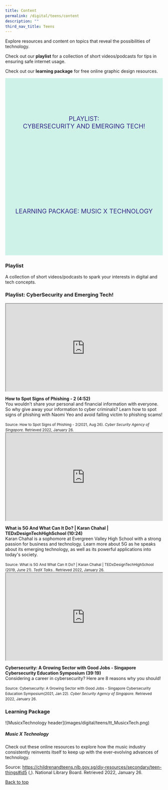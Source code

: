 ```yaml
---
title: Content
permalink: /digital/teens/content
description: ""
third_nav_title: Teens
---
```

<style type="text/css">
/* Links */
.content a { color: #322987; }
.content a:focus,
.content a:hover { color: #28216c; }

/* Button Outline */
.bp-button { padding-left: 1.5rem; padding-right: 1.5rem; }
.bp-button.is-primary-outline { border: 1px solid #322987; color: #322987; background-color: transparent; text-decoration: none; }
.bp-button.is-primary-outline:focus,
.bp-button.is-primary-outline:hover { border: 1px solid #322987; color: #cff2e8; background-color: #322987; text-decoration: none; }

/* Responsive Iframe */
.responsive-iframe { position: absolute; top: 0; left: 0; bottom: 0; right: 0; width: 100%; height: 100%; }
.responsive-iframe-container { position: relative; overflow: hidden; width: 100%; }
.responsive-iframe-container.ratio-16by9 { padding-top: 56.25%; }
.responsive-iframe-container.ratio-4by3 { padding-top: 75%; }
.responsive-iframe-container.ratio-3by2 { padding-top: 66.66%; }
.responsive-iframe-container.ratio-1by1 { padding-top: 100%; }

/* Click Box */
.clickbox { display: block; position: relative; width: 100%; padding-bottom: 56.25%; background-color: transparent; }
.clickbox span { padding: .5rem; }
.clickbox a { position: absolute; display: flex; width: 100%; height: 100%; align-items: center; justify-content: center; font-size: 1.25rem; text-align: center; text-decoration: none; text-transform: uppercase; }
.clickbox a:focus,
.clickbox a:hover { text-decoration: none; }

/* Indigo Sky */
.clickbox.is-sky-indigo { background-color: #cff2e8; color: #322987; }
.clickbox.is-sky-indigo a { color: #322987; }
.clickbox.is-sky-indigo a:focus,
.clickbox.is-sky-indigo a:hover { background-color: #322987; color: #cff2e8; }
</style>
<p>Explore resources and content on topics that reveal the possibilities of technology.</p>

Check out our **playlist** for a collection of short videos/podcasts for tips in ensuring safe internet usage. 

Check out our **learning package** for free online graphic design resources.

<div class="row is-multiline">
  <div class="col is-one-half">
    <div class="clickbox is-sky-indigo">
      <a href="#playlist-safe">
        <span>Playlist:<br>CyberSecurity and Emerging Tech!</span>
      </a>
    </div>
  </div>
  <div class="col is-one-half">
    <div class="clickbox is-sky-indigo">
      <a href="#lp-graphic">
        <span>Learning Package: Music X Technology</span>
      </a>
    </div>
  </div>
  </div>
	
<h3 class="margin--bottom--lg"><b>Playlist</b></h3>
<p>A collection of short videos/podcasts to spark your interests in digital and tech concepts.</p>
<h3 class="margin--bottom--lg" id="playlist-safe"><b>Playlist: CyberSecurity and Emerging Tech!</b></h3>

<div class="row is-multiline margin--bottom--lg">
  <div class="col is-two-fifths">
    <div class="responsive-iframe-container ratio-16by9">
       <iframe class="responsive-iframe" src="https://www.youtube.com/embed/P2BzN1h1nkI"></iframe>
    </div>
  </div>
  <div class="col is-three-fifths">
    <p><b class="has-text-indigo"> How to Spot Signs of Phishing - 2 (4:52)</b><br>
You wouldn't share your personal and financial information with everyone. So why give away your information to cyber criminals? Learn how to spot signs of phishing with Naomi Yeo and avoid falling victim to phishing scams! </p>
    <small>Source: How to Spot Signs of Phishing - 2(2021, Aug 26).  <i>Cyber Security Agency of Singapore.</i> Retrieved 2022, January 26.</small>
  </div>
</div>

<div class="row is-multiline margin--bottom--lg">
  <div class="col is-two-fifths">
    <div class="responsive-iframe-container ratio-16by9">
       <iframe class="responsive-iframe" src="https://www.youtube.com/embed/5ShTwrd-tDc"></iframe>
    </div>
		</div>
  <div class="col is-three-fifths">
<p><b class="has-text-indigo">What is 5G And What Can It Do? | Karan Chahal | TEDxDesignTechHighSchool (10:24)</b><br>Karan Chahal is a sophomore at Evergreen Valley High School with a strong passion for business and technology. Learn more about 5G as he speaks about its emerging technology, as well as its powerful applications into today's society.</p>
    <small>Source: What is 5G And What Can It Do? | Karan Chahal | TEDxDesignTechHighSchool (2019, June 21). <i>TedX Talks.</i>. Retrieved 2022, January 26.</small>
  </div>
</div>

<div class="row is-multiline">
  <div class="col is-two-fifths">
    <div class="responsive-iframe-container ratio-16by9">
      <iframe class="responsive-iframe" src="https://www.youtube.com/embed/ClPHcBjrz3c"></iframe>
    </div>
  </div>
  <div class="col is-three-fifths">
    <p><b class="has-text-indigo">Cybersecurity: A Growing Sector with Good Jobs - Singapore Cybersecurity Education Symposium (39:19)</b><br>
    Considering a career in cybersecurity? Here are 8 reasons why you should! </p>
<small>Source: Cybersecurity: A Growing Sector with Good Jobs - Singapore Cybersecurity Education Symposium(2021, Jan 22). <i>Cyber Security Agency of Singapore.</i> Retrieved 2022, January 26.</small>
  </div>
</div>

<h3><b>Learning Package</b></h3>
<a name="lp-design">![MusicxTechnology header](images/digital/teens/tt_MusicxTech.png)</a>
<h5 class="margin--bottom--lg" id="lp-graphic"><b>Music X Technology</b></h5>

Check out these online resources to explore how the music industry consistently reinvents itself to keep up with the ever-evolving advances of technology.

Source:  https://childrenandteens.nlb.gov.sg/diy-resources/secondary/teen-things#id5 (,). National Library Board. Retrieved 2022, January 26.




<p class="has-text-right margin--top--xl"><a href="#main-content">Back to top</a></p>